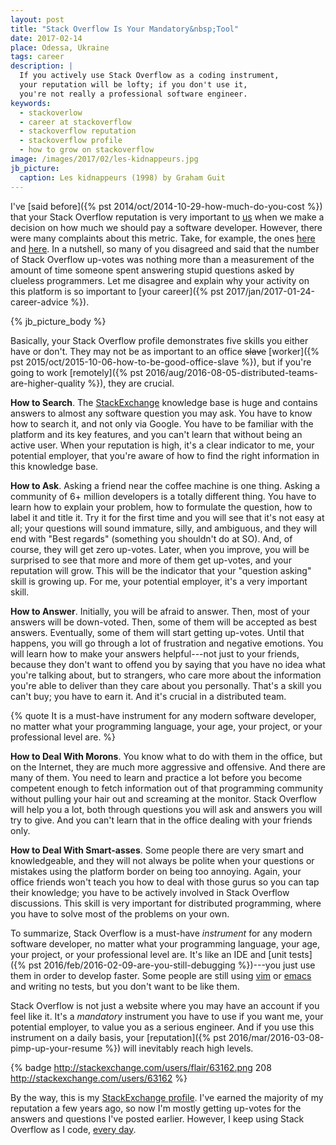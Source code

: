 ```yaml
---
layout: post
title: "Stack Overflow Is Your Mandatory&nbsp;Tool"
date: 2017-02-14
place: Odessa, Ukraine
tags: career
description: |
  If you actively use Stack Overflow as a coding instrument,
  your reputation will be lofty; if you don't use it,
  you're not really a professional software engineer.
keywords:
  - stackoverlow
  - career at stackoverflow
  - stackoverflow reputation
  - stackoverflow profile
  - how to grow on stackoverflow
image: /images/2017/02/les-kidnappeurs.jpg
jb_picture:
  caption: Les kidnappeurs (1998) by Graham Guit
---
```


I've [said before]({% pst 2014/oct/2014-10-29-how-much-do-you-cost %})
that your Stack Overflow reputation is very important
to [us](https://www.zerocracy.com) when we make a decision on
how much we should pay
a software developer. However, there were many complaints about this metric.
Take, for example, the ones [here](https://www.yegor256.com/2014/10/29/how-much-do-you-cost.html#comment-1704113248)
and [here](https://www.yegor256.com/2014/10/29/how-much-do-you-cost.html#comment-1697910905).
In a nutshell, so many of you
disagreed and said that the number of Stack Overflow up-votes was
nothing more than a measurement of the amount of time someone spent answering
stupid questions asked by clueless programmers. Let me disagree and
explain why your activity on this platform is so important to
[your career]({% pst 2017/jan/2017-01-24-career-advice %}).

<!--more-->

{% jb_picture_body %}

Basically, your Stack Overflow profile demonstrates five skills you either
have or don't. They may not be as important to an office <del>slave</del>
[worker]({% pst 2015/oct/2015-10-06-how-to-be-good-office-slave %}), but if you're going to work
[remotely]({% pst 2016/aug/2016-08-05-distributed-teams-are-higher-quality %}),
they are crucial.

**How to Search**.
The [StackExchange](http://www.stackexchange.com) knowledge base
is huge and contains answers to almost any
software question you may ask. You have to know how to search it,
and not only via Google. You have to be familiar with the platform and
its key features, and you can't learn that without being an active user.
When your reputation is high, it's a clear indicator to me, your potential
employer, that you're aware of how to find the right information in this
knowledge base.

**How to Ask**.
Asking a friend near the coffee machine is one thing. Asking a community
of 6+ million developers is a totally different thing. You have to learn
how to explain your problem, how to formulate the question, how to label
it and title it. Try it for the first time and you will see that it's not
easy at all; your questions will sound immature, silly, and ambiguous, and they will
end with "Best regards" (something you shouldn't do at SO). And, of course,
they will get zero up-votes. Later, when you improve, you will be surprised
to see that more and more of them get up-votes, and your reputation will
grow. This will be the indicator that your "question asking" skill is growing up.
For me, your potential employer, it's a very important skill.

**How to Answer**.
Initially, you will be afraid to answer. Then, most of your answers will
be down-voted. Then, some of them will be accepted as best answers. Eventually,
some of them will start getting up-votes. Until that happens, you will go
through a lot of frustration and negative emotions. You will learn how to
make your answers helpful---not just to your friends, because they don't want
to offend you by saying that you have no idea what you're talking about, but
to strangers, who care more about the information you're able to deliver than they
care about you personally. That's a skill you can't buy; you have to earn it.
And it's crucial in a distributed team.

{% quote It is a must-have instrument for any modern software developer, no matter what your programming language, your age, your project, or your professional level are. %}

**How to Deal With Morons**.
You know what to do with them in the office, but on the Internet, they are
much more aggressive and offensive. And there are many of them. You need
to learn and practice a lot before you become competent enough to fetch
information out of that programming community without pulling your hair
out and screaming at the monitor. Stack Overflow will help you a lot,
both through questions you will ask and answers you will try to give. And
you can't learn that in the office dealing with your friends only.

**How to Deal With Smart-asses**.
Some people there are very smart and knowledgeable, and they will not always
be polite when your questions or mistakes using the platform border on being
too annoying. Again, your office friends won't teach you how to
deal with those gurus so you can tap their knowledge; you have
to be actively involved in Stack Overflow discussions. This skill is very
important for distributed programming, where you have to solve most of the
problems on your own.

To summarize, Stack Overflow is a must-have _instrument_ for any modern
software developer, no matter what your programming language, your age,
your project, or your professional level are. It's like an IDE and
[unit tests]({% pst 2016/feb/2016-02-09-are-you-still-debugging %})---you
just use them in order to develop faster. Some people are still using
[vim](https://en.wikipedia.org/wiki/Vim_%28text_editor%29) or
[emacs](https://en.wikipedia.org/wiki/Emacs)
and writing no tests, but you don't want to be like them.

Stack Overflow is not just a website where you may have an account if you feel
like it. It's a _mandatory_ instrument you have to use if you want me, your
potential employer, to value you as a serious engineer. And if you use
this instrument on a daily basis, your
[reputation]({% pst 2016/mar/2016-03-08-pimp-up-your-resume %})
will inevitably reach high levels.

{% badge http://stackexchange.com/users/flair/63162.png 208 http://stackexchange.com/users/63162 %}

By the way, this is my [StackExchange profile](http://stackexchange.com/users/63162).
I've earned the majority of my reputation a few years ago, so now I'm mostly getting up-votes
for the answers and questions I've posted earlier. However, I keep using
Stack Overflow as I code,
[every day](http://stackexchange.com/users/63162/yegor256?tab=activity).

